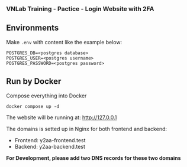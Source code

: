 ### VNLab Training - Pactice - Login Website with 2FA
## Environments
Make `.env` with content like the example below:
```env
POSTGRES_DB=<postgres database>
POSTGRES_USER=<postgres username>
POSTGRES_PASSWORD=<postgres password>
```
## Run by Docker
Compose everything into Docker
```
docker compose up -d
```
The website will be running at: http://127.0.0.1

The domains is setted up in Nginx for both frontend and backend:
- Frontend: y2aa-frontend.test
- Backend: y2aa-backend.test

**For Development, please add two DNS records for these two domains**
